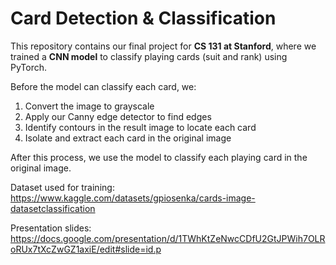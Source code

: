 # Card Detection & Classification

This repository contains our final project for **CS 131 at Stanford**, where we trained a **CNN model** to classify playing cards (suit and rank) using PyTorch.

Before the model can classify each card, we:
  1. Convert the image to grayscale
  2. Apply our Canny edge detector to find edges
  3. Identify contours in the result image to locate each card
  4. Isolate and extract each card in the original image

After this process, we use the model to classify each playing card in the original image. 

Dataset used for training: https://www.kaggle.com/datasets/gpiosenka/cards-image-datasetclassification

Presentation slides: https://docs.google.com/presentation/d/1TWhKtZeNwcCDfU2GtJPWih7OLRoRUx7tXcZwGZ1axiE/edit#slide=id.p
